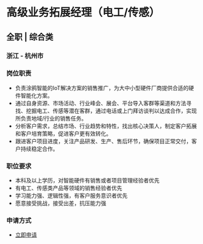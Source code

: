 
# 高级业务拓展经理（电工/传感）
## 全职  |  综合类
### 浙江 - 杭州市

### 岗位职责
- 负责涂鸦智能的IoT解决方案的销售推广，为大中小型硬件厂商提供合适的硬件智能化方案。
- 通过自身资源、市场活动、行业峰会、展会、平台导入客群等渠道和方法寻找、挖掘电工、传感等潜在客群，通过电话或上门拜访谈判以达成合作，实现所负责地域/行业的销售任务。
- 分析客户需求，总结市场、行业趋势和特性，找出核心决策人，制定客户拓展和客户培育策略，促进客户更有效转化。
- 跟进客户项目进度，关注产品研发、生产、售后环节，确保项目正常交付，客户持续稳定合作。
### 职位要求
- 本科及以上学历，对智能硬件有销售或者项目管理经验者优先
- 有电工、传感类产品等领域的销售经验者优先
- 学习能力强、逻辑性强，有客户服务意识者优先
- 愿意接受挑战，接受出差，抗压能力强
### 申请方式
- <a href="mailto:hr@tuya.com?subject=求职简历-高级业务拓展经理（电工/传感）-来自GitHub">立即申请</a>